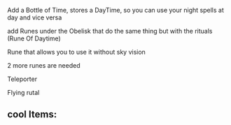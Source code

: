 Add a Bottle of Time, stores a DayTime, so you can use your night spells at day and vice versa

add Runes under the Obelisk that do the same thing but with the rituals
(Rune Of Daytime)
  
Rune that allows you to use it without sky vision

2 more runes are needed

Teleporter

Flying rutal

cool Items:
 - 